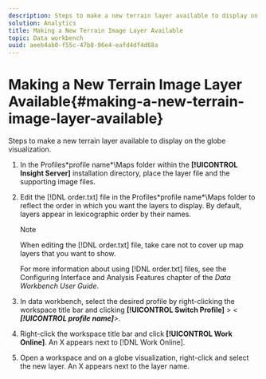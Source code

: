 ```yaml
---
description: Steps to make a new terrain layer available to display on the globe visualization.
solution: Analytics
title: Making a New Terrain Image Layer Available
topic: Data workbench
uuid: aeeb4ab0-f55c-47b8-96e4-eafd4df4d68a
---
```


# Making a New Terrain Image Layer Available{#making-a-new-terrain-image-layer-available}

Steps to make a new terrain layer available to display on the globe visualization.

1. In the Profiles\*profile name*\Maps folder within the **[!UICONTROL Insight Server]** installation directory, place the layer file and the supporting image files.
1. Edit the [!DNL order.txt] file in the Profiles\*profile name*\Maps folder to reflect the order in which you want the layers to display. By default, layers appear in lexicographic order by their names.

   >[!NOTE]
   >
   >When editing the [!DNL order.txt] file, take care not to cover up map layers that you want to show.

   For more information about using [!DNL order.txt] files, see the Configuring Interface and Analysis Features chapter of the *Data Workbench User Guide*. 

1. In data workbench, select the desired profile by right-clicking the workspace title bar and clicking **[!UICONTROL Switch Profile]** > *< **[!UICONTROL profile name]**>*.
1. Right-click the workspace title bar and click **[!UICONTROL Work Online]**. An X appears next to [!DNL Work Online].
1. Open a workspace and on a globe visualization, right-click and select the new layer. An X appears next to the layer name.
